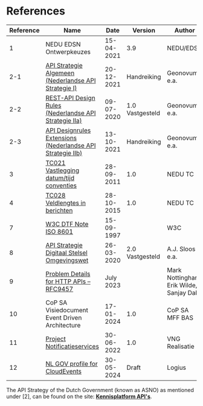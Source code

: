 # References

|Reference|Name|Date|Version|Author|
|---------|----|----|-------|------|
| 1 | NEDU EDSN Ontwerpkeuzes | 15-04-2021 | 3.9 | NEDU/EDSN |
| 2-1 | [API Strategie Algemeen (Nederlandse API Strategie I)](https://docs.geostandaarden.nl/api/def-hr-API-Strategie-20220309/)  | 20-12-2021 | Handreiking| Geonovum e.a. |
| 2-2 | [REST-API Design Rules (Nederlandse API Strategie IIa)](https://docs.geostandaarden.nl/api/vv-st-API-Designrules-20200117/) | 09-07-2020 | 1.0 Vastgesteld | Geonovum e.a. |
| 2-3 | [API Designrules Extensions (Nederlandse API Strategie IIb)](https://docs.geostandaarden.nl/api/API-Strategie-ext/) | 13-10-2021 | Handreiking | Geonovum e.a. |
| 3 | [TC021 Vastlegging datum/tijd conventies](https://energiedatawijzer.nl/documenten/tc021-vastlegging-datum-tijd-conventies/) | 28-09-2011 | 1.0 | NEDU TC |
| 4 | [TC028 Veldlengtes in berichten](https://energiedatawijzer.nl/documenten/tc028-veldlengtes-in-berichten/) | 28-10-2015 | 1.0 | NEDU TC |
| 7 | [W3C DTF Note ISO 8601](https://www.w3.org/TR/NOTE-datetime) | 15-09-1997 | | W3C |
| 8 | [API Strategie Digitaal Stelsel Omgevingswet](https://aandeslagmetdeomgevingswet.nl/digitaal-stelsel/aansluiten/standaarden/api-en-uri-strategie/) | 26-03-2020 | 2.0 Vastgesteld | A.J. Sloos e.a.|
| 9 | [Problem Details for HTTP APIs – RFC9457](https://www.rfc-editor.org/rfc/rfc9457.html) | July 2023 | | Mark Nottingham, Erik Wilde, Sanjay Dalal|
| 10 | CoP SA Visiedocument Event Driven Architecture | 17-01-2024 | 1.0 | CoP SA MFF BAS |
| 11 | [Project Notificatieservices](https://gim/VNG-Realisatie/notificatieservices) | 30-06-2022 | 1.0 | VNG Realisatie | 
| 12 | [NL GOV profile for CloudEvents](https://logius-standaarden.github.io/NL-GOV-profile-for-CloudEvents/) | 30-05-2024 | Draft | Logius |

The API Strategy of the Dutch Government (known as ASNO) as mentioned under [2], can be found on the site: [**Kennisplatform API's**](https://developer.overheid.nl/communities/kennisplatform-apis).
